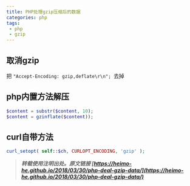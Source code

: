 ```yaml
---
title: PHP处理gzip压缩后的数据
categories: php
tags:
 - php
 - gzip
---
```


## 取消gzip

把 `"Accept-Encoding: gzip,deflate\r\n"; `去掉

## php内置方法解压

```php
$content = substr($content, 10);
$content = gzinflate($content));
```

<!-- more -->

## curl自带方法

```php
curl_setopt( self::$ch, CURLOPT_ENCODING, 'gzip' );
```




> ***转载使用注明出处。原文链接 [https://heimo-he.github.io/2018/03/30/php-deal-gzip-data/](https://heimo-he.github.io/2018/03/30/php-deal-gzip-data/)***